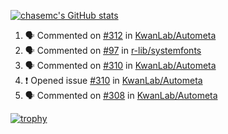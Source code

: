 [![chasemc's GitHub stats](https://github-readme-stats.vercel.app/api?username=chasemc)](https://github.com/anuraghazra/github-readme-stats)


<!--START_SECTION:activity-->
1. 🗣 Commented on [#312](https://github.com/KwanLab/Autometa/issues/312) in [KwanLab/Autometa](https://github.com/KwanLab/Autometa)
2. 🗣 Commented on [#97](https://github.com/r-lib/systemfonts/issues/97) in [r-lib/systemfonts](https://github.com/r-lib/systemfonts)
3. 🗣 Commented on [#310](https://github.com/KwanLab/Autometa/issues/310) in [KwanLab/Autometa](https://github.com/KwanLab/Autometa)
4. ❗️ Opened issue [#310](https://github.com/KwanLab/Autometa/issues/310) in [KwanLab/Autometa](https://github.com/KwanLab/Autometa)
5. 🗣 Commented on [#308](https://github.com/KwanLab/Autometa/issues/308) in [KwanLab/Autometa](https://github.com/KwanLab/Autometa)
<!--END_SECTION:activity-->
[![trophy](https://github-profile-trophy.vercel.app/?username=chasemc)](https://github.com/ryo-ma/github-profile-trophy)


